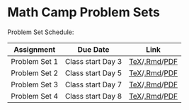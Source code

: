 # Math Camp Problem Sets 

Problem Set Schedule: 

| Assignment    | Due Date         |Link         |
| ------------- |:----------------:|-------------| 
|Problem Set 1  | Class start Day 3|[TeX](updated-pset-1.tex)/[.Rmd](updated-pset-1-RMD.Rmd)/[PDF](updated-pset-1.pdf)|
|Problem Set 2  | Class start Day 5|[TeX](updated-pset-2.tex)/[.Rmd](updated-pset-2-RMD.Rmd)/[PDF](updated-pset-2.pdf)|
|Problem Set 3  | Class start Day 7|[TeX](updated-pset-3.tex)/[.Rmd](updated-pset-3-RMD.Rmd)/[PDF](updated-pset-3.pdf)|
|Problem Set 4  | Class start Day 8|[TeX](updated-pset-4.tex)/[.Rmd](updated-pset-4-RMD.Rmd)/[PDF](updated-pset-4.pdf)|          


